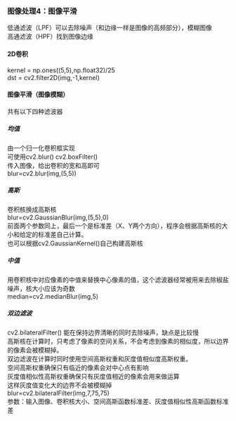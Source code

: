 ### 图像处理4：图像平滑
低通滤波（LPF）可以去除噪声（和边缘一样是图像的高频部分），模糊图像  
高通滤波（HPF）找到图像边缘  
#### 2D卷积
kernel = np.ones((5,5),np.float32)/25  
dst = cv2.filter2D(img,-1,kernel)  

#### 图像平滑（图像模糊）
共有以下四种滤波器
##### 均值
由一个归一化卷积框实现  
可使用cv2.blur() cv2.boxFilter()  
传入图像，给出卷积的宽和高即可  
blur=cv2.blur(img,(5,5))
##### 高斯
卷积核换成高斯核   
blur=cv2.GaussianBlur(img,(5,5),0)  
前面两个参数同上，最后一个是标准差（X、Y两个方向），程序会根据高斯核的大小和给定的标准差自己计算。  
也可以根据cv2.GaussianKernel()自己构建高斯核  
##### 中值
用卷积核中对应像素的中值来替换中心像素的值，这个滤波器经常被用来去除椒盐噪声，核大小应该为奇数  
median=cv2.medianBlur(img,5)
##### 双边滤波
cv2.bilateralFilter()
能在保持边界清晰的同时去除噪声，缺点是比较慢  
高斯核在计算时，只考虑了像素的空间关系，不会考虑到像素的相似度，所以边界的像素会被模糊掉。  
双边滤波在计算时同时使用空间高斯权重和灰度值相似度高斯权重。  
空间高斯权重确保只有临近的像素会对中心点有影响  
灰度值相似性高斯权重确保只有灰度值相近的像素会用来做运算  
这样灰度值变化大的边界不会被模糊掉  
blur=cv2.bilateralFilter(img,7,75,75)  
参数：输入图像、卷积核大小、空间高斯函数标准差、灰度值相似性高斯函数标准差